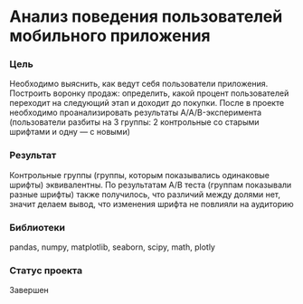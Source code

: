 # Анализ поведения пользователей мобильного приложения

### Цель
Необходимо выяснить, как ведут себя пользователи приложения. Построить воронку продаж: определить, какой процент пользователей переходит на следующий этап и доходит до покупки. После в проекте необходимо проанализировать результаты A/A/B-эксперимента (пользователи разбиты на 3 группы: 2 контрольные со старыми шрифтами и одну — с новыми)

### Результат
Контрольные группы (группы, которым показывались одинаковые шрифты) эквивалентны. По результатам А/В теста (группам показывали разные шрифты) также получилось, что различий между долями нет, значит делаем вывод, что изменения шрифта не повлияли на аудиторию

### Библиотеки
pandas, numpy, matplotlib, seaborn, scipy, math, plotly

### Статус проекта
Завершен